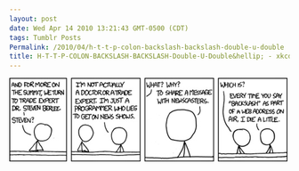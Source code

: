 ```yaml
---
layout: post
date: Wed Apr 14 2010 13:21:43 GMT-0500 (CDT)
tags: Tumblr Posts
Permalink: /2010/04/h-t-t-p-colon-backslash-backslash-double-u-double
title: H-T-T-P-COLON-BACKSLASH-BACKSLASH-Double-U-Double&hellip; - xkcd
---
```


![](/public/assets/tumblr/tumblr_l0vpo8v2jD1qa4klho1_500.jpg)
